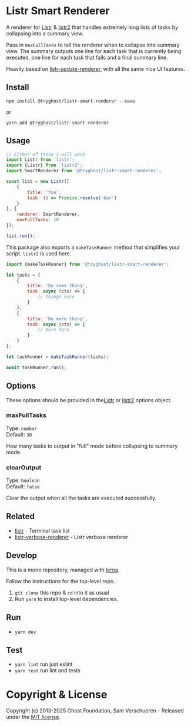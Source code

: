 # Listr Smart Renderer

A renderer for [Listr](https://github.com/SamVerschueren/listr) & [listr2](https://github.com/cenk1cenk2/listr2) that handles extremely long lists of tasks by collapsing into a summary view.

Pass in `maxFullTasks` to tell the renderer when to collapse into summary view.
The summary outputs one line for each task that is currently being executed, one line for each task that fails and a final summary line.

Heavily based on [listr-update-renderer](https://github.com/SamVerschueren/listr-update-renderer), with all the same nice UI features.


## Install

`npm install @tryghost/listr-smart-renderer --save`

or

`yarn add @tryghost/listr-smart-renderer`


## Usage

```js
// Either of these 2 will work
import Listr from 'listr';
import {Listr} from 'listr2';
import SmartRenderer from '@tryghost/listr-smart-renderer';

const list = new Listr([
    {
        title: 'foo',
        task: () => Promise.resolve('bar')
    }
], {
    renderer: SmartRenderer,
	maxFullTasks: 10
});

list.run();
```

This package also exports a `makeTaskRunner` method that simplifies your script. `listr2` is used here.

```js
import {makeTaskRunner} from '@tryghost/listr-smart-renderer';

let tasks = [
    {
        title: 'Do some thing',
        task: async (ctx) => {
            // Things here
        }
    },
    {
        title: 'Do more thing',
        task: async (ctx) => {
            // more here
        }
    }
];

let taskRunner = makeTaskRunner(tasks);

await taskRunner.run();
```

## Options

These options should be provided in the[Listr](https://github.com/SamVerschueren/listr) or [listr2](https://listr2.kilic.dev/getting-started/task-object) options object.

### maxFullTasks

Type: `number`<br>
Default: `30`

How many tasks to output in "full" mode before collapsing to summary mode.

### clearOutput

Type: `boolean`<br>
Default: `false`

Clear the output when all the tasks are executed successfully.


## Related

- [listr](https://github.com/SamVerschueren/listr) - Terminal task list
- [listr-verbose-renderer](https://github.com/SamVerschueren/listr-verbose-renderer) - Listr verbose renderer


## Develop

This is a mono repository, managed with [lerna](https://lernajs.io/).

Follow the instructions for the top-level repo.
1. `git clone` this repo & `cd` into it as usual
2. Run `yarn` to install top-level dependencies.


## Run

- `yarn dev`


## Test

- `yarn lint` run just eslint
- `yarn test` run lint and tests

# Copyright & License

Copyright (c) 2013-2025 Ghost Foundation, Sam Verschueren - Released under the [MIT license](LICENSE).
